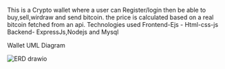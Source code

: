 This is a Crypto wallet where a user can Register/login then be able to buy,sell,wirdraw and send bitcoin. the price is calculated based on a real bitcoin fetched from an api.
Technologies used
Frontend-Ejs - Html-css-js
Backend- ExpressJs,Nodejs and Mysql

Wallet UML Diagram

![ERD drawio](https://github.com/user-attachments/assets/f31b768f-3d65-408b-880e-acd0b1a88c4e)




